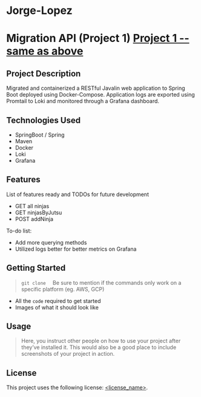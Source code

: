 # Jorge-Lopez

# Migration API (Project 1) [Project 1 -- same as above](https://github.com/030722-VA-SRE/Jorge-Lopez/tree/main/project1)

## Project Description
Migrated and containerized a RESTful Javalin web application to Spring Boot deployed using Docker-Compose. Application logs are exported using Promtail to Loki and monitored through a Grafana dashboard.

## Technologies Used

* SpringBoot / Spring
* Maven
* Docker
* Loki
* Grafana

## Features

List of features ready and TODOs for future development
* GET all ninjas
* GET ninjasByJutsu
* POST addNinja

To-do list:
* Add more querying methods
* Utilized logs better for better metrics on Grafana

## Getting Started
 
> `git clone  `
> Be sure to mention if the commands only work on a specific platform (eg. AWS, GCP)

- All the `code` required to get started
- Images of what it should look like

## Usage

> Here, you instruct other people on how to use your project after they’ve installed it. This would also be a good place to include screenshots of your project in action.

## License

This project uses the following license: [<license_name>](<link>).
